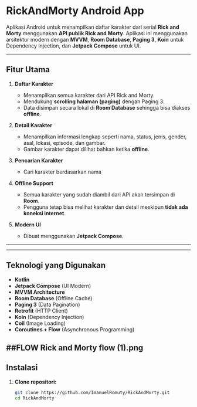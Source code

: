 # RickAndMorty Android App

Aplikasi Android untuk menampilkan daftar karakter dari serial **Rick and Morty** menggunakan **API publik Rick and Morty**. Aplikasi ini menggunakan arsitektur modern dengan **MVVM**, **Room Database**, **Paging 3**, **Koin** untuk Dependency Injection, dan **Jetpack Compose** untuk UI.

---

## Fitur Utama

1. **Daftar Karakter**  
   - Menampilkan semua karakter dari API Rick and Morty.  
   - Mendukung **scrolling halaman (paging)** dengan Paging 3.  
   - Data disimpan secara lokal di **Room Database** sehingga bisa diakses **offline**.

2. **Detail Karakter**  
   - Menampilkan informasi lengkap seperti nama, status, jenis, gender, asal, lokasi, episode, dan gambar.  
   - Gambar karakter dapat dilihat bahkan ketika **offline**.

3. **Pencarian Karakter**  
   - Cari karakter berdasarkan nama 

4. **Offline Support**  
   - Semua karakter yang sudah diambil dari API akan tersimpan di **Room**.  
   - Pengguna tetap bisa melihat karakter dan detail meskipun **tidak ada koneksi internet**.

5. **Modern UI**  
   - Dibuat menggunakan **Jetpack Compose**.  


---


---

## Teknologi yang Digunakan

- **Kotlin**  
- **Jetpack Compose** (UI Modern)  
- **MVVM Architecture**  
- **Room Database** (Offline Cache)  
- **Paging 3** (Data Pagination)  
- **Retrofit** (HTTP Client)  
- **Koin** (Dependency Injection)  
- **Coil** (Image Loading)  
- **Coroutines + Flow** (Asynchronous Programming)

##FLOW
Rick and Morty flow (1).png
---

## Instalasi

1. **Clone repositori:**
   ```bash
   git clone https://github.com/ImanuelRomuty/RickAndMorty.git
   cd RickAndMorty


